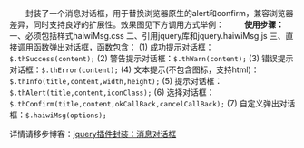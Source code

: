 　　封装了一个消息对话框，用于替换浏览器原生的alert和confirm，兼容浏览器差异，同时支持良好的扩展性。效果图见下方调用方式举例：
　　
**使用步骤：**
一、必须包括样式haiwiMsg.css
二、引用jquery库和jquery.haiwiMsg.js
三、直接调用函数弹出对话框，函数包含：
(1) 成功提示对话框：`$.thSuccess(content);`
(2) 警告提示对话框：`$.thWarn(content);`
(3) 错误提示对话框：`$.thError(content);`
(4) 文本提示(不包含图标，支持html)：`$.thInfo(title,content,width,height);`
(5) 提示对话框：`$.thAlert(title,content,iconClass);`
(6) 选择对话框：`$.thConfirm(title,content,okCallBack,cancelCallBack);`
(7) 自定义弹出对话框：`$.haiwiMsg(options);`

详情请移步博客：[jquery插件封装：消息对话框](http://blog.csdn.net/otengyue/article/details/51853876)